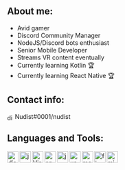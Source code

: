 ## About me:

* Avid gamer
* Discord Community Manager
* NodeJS/Discord bots enthusiast
* Senior Mobile Developer
* Streams VR content eventually
* Currently learning Kotlin 🏆
* Currently learning React Native 🏆

## Contact info:
<img align="center" alt="discord" width="14px" src="https://img.icons8.com/color/452/discord.png" />  Nudist#0001/nudist

## Languages and Tools:

<img align="left" alt="discord" width="26px" src="https://img.icons8.com/color/452/discord.png" />
<img align="left" alt="js" width="26px" src="https://i.imgur.com/3u1wzwE.png" />
<img align="left" alt="Visual Studio Code" width="26px" src="https://i.imgur.com/LwSdAlE.png" />
<img align="left" alt="android-studio" width="26px" src="https://img.icons8.com/color/452/android-studio.png" />
<img align="left" alt="java" width="26px" src="https://img.icons8.com/color/452/java.png" />
<img align="left" alt="xamarin" width="26px" src="https://img.icons8.com/color/452/xamarin.png" /> 
<img align="left" alt="mongodb" width="26px" src="https://imgur.com/xN5cFRr.png" /> 
<img align="left" alt="firebase" width="26px" src="https://img.icons8.com/color/452/firebase.png" />
<img align="left" alt="microsoft-sql-server" width="26px" src="https://img.icons8.com/color/452/microsoft-sql-server.png" />
